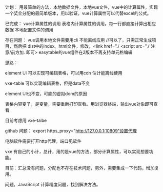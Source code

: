 计划：
用最简单的方法，本地数据文件，本地vue文件，vue中的计算属性，实现一个奖金分配的最简单版本，用以验证，vue计算属性可以代替excel的公式。

已完成：
    vue计算属性的调用
    表格内计算属性的调用，每一行都直接计算出相应数据
    本地配置文件的调用

存在问题：
    vue调用本地文件需要用cli 不能离线应用    //可以了，只需正常生成项目，然后把 dist中的index。html文件，修改，<link href="./    <script src="./   注意/前方加. 即可>
    easytable的vue组件在2版本不再支持单元格编辑

思路：

element UI 可以实现可编辑表格，可以用cdn 估计能离线使用

vxe-table 可以实现编辑表格，但是data不变

element UI也不变，可能的虚拟dom的原因

表格内容变了，是变量，需要重新打印查看。用浏览器终端，输出vue对象即可查看



目前考虑用 vxe-talbe



github 问题：
export https_proxy="http://127.0.0.1:10809"设置代理

电脑软件需要打开http代理，端口见软件



vxe 有自己的小计，总计，用的是vue的方法，部分计算属性，可以实现想要功能。

目前：汇总没有问题，分配也不存在技术问题，另外，需要集成一下代码，增加复用。

问题，JavaScript 计算精度问题，找到解决方法。
